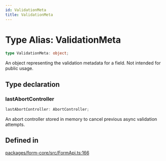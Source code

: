 ```yaml
---
id: ValidationMeta
title: ValidationMeta
---
```


# Type Alias: ValidationMeta

```ts
type ValidationMeta: object;
```

An object representing the validation metadata for a field. Not intended for public usage.

## Type declaration

### lastAbortController

```ts
lastAbortController: AbortController;
```

An abort controller stored in memory to cancel previous async validation attempts.

## Defined in

[packages/form-core/src/FormApi.ts:166](https://github.com/TanStack/form/blob/bde3b1cb3de955b47034f0bfaa43dec13c67999a/packages/form-core/src/FormApi.ts#L166)
